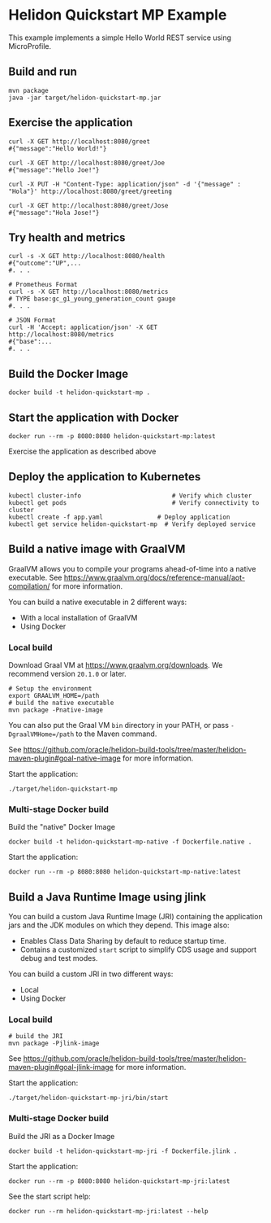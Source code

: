 # Helidon Quickstart MP Example

This example implements a simple Hello World REST service using MicroProfile.

## Build and run

```shell
mvn package
java -jar target/helidon-quickstart-mp.jar
```

## Exercise the application

```shell
curl -X GET http://localhost:8080/greet
#{"message":"Hello World!"}

curl -X GET http://localhost:8080/greet/Joe
#{"message":"Hello Joe!"}

curl -X PUT -H "Content-Type: application/json" -d '{"message" : "Hola"}' http://localhost:8080/greet/greeting

curl -X GET http://localhost:8080/greet/Jose
#{"message":"Hola Jose!"}
```

## Try health and metrics

```shell
curl -s -X GET http://localhost:8080/health
#{"outcome":"UP",...
#. . .

# Prometheus Format
curl -s -X GET http://localhost:8080/metrics
# TYPE base:gc_g1_young_generation_count gauge
#. . .

# JSON Format
curl -H 'Accept: application/json' -X GET http://localhost:8080/metrics
#{"base":...
#. . .

```

## Build the Docker Image

```shell
docker build -t helidon-quickstart-mp .
```

## Start the application with Docker

```shell
docker run --rm -p 8080:8080 helidon-quickstart-mp:latest
```

Exercise the application as described above

## Deploy the application to Kubernetes

```shell
kubectl cluster-info                         # Verify which cluster
kubectl get pods                             # Verify connectivity to cluster
kubectl create -f app.yaml               # Deploy application
kubectl get service helidon-quickstart-mp  # Verify deployed service
```

## Build a native image with GraalVM

GraalVM allows you to compile your programs ahead-of-time into a native
 executable. See https://www.graalvm.org/docs/reference-manual/aot-compilation/
 for more information.

You can build a native executable in 2 different ways:
* With a local installation of GraalVM
* Using Docker

### Local build

Download Graal VM at https://www.graalvm.org/downloads. We recommend
version `20.1.0` or later.

```shell
# Setup the environment
export GRAALVM_HOME=/path
# build the native executable
mvn package -Pnative-image
```

You can also put the Graal VM `bin` directory in your PATH, or pass
 `-DgraalVMHome=/path` to the Maven command.

See https://github.com/oracle/helidon-build-tools/tree/master/helidon-maven-plugin#goal-native-image
 for more information.

Start the application:

```shell
./target/helidon-quickstart-mp
```

### Multi-stage Docker build

Build the "native" Docker Image

```shell
docker build -t helidon-quickstart-mp-native -f Dockerfile.native .
```

Start the application:

```shell
docker run --rm -p 8080:8080 helidon-quickstart-mp-native:latest
```


## Build a Java Runtime Image using jlink

You can build a custom Java Runtime Image (JRI) containing the application jars and the JDK modules 
on which they depend. This image also:

* Enables Class Data Sharing by default to reduce startup time. 
* Contains a customized `start` script to simplify CDS usage and support debug and test modes. 
 
You can build a custom JRI in two different ways:
* Local
* Using Docker


### Local build

```shell
# build the JRI
mvn package -Pjlink-image
```

See https://github.com/oracle/helidon-build-tools/tree/master/helidon-maven-plugin#goal-jlink-image
 for more information.

Start the application:

```shell
./target/helidon-quickstart-mp-jri/bin/start
```

### Multi-stage Docker build

Build the JRI as a Docker Image

```shell
docker build -t helidon-quickstart-mp-jri -f Dockerfile.jlink .
```

Start the application:

```shell
docker run --rm -p 8080:8080 helidon-quickstart-mp-jri:latest
```

See the start script help:

```shell
docker run --rm helidon-quickstart-mp-jri:latest --help
```

